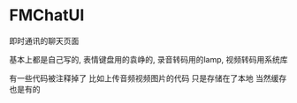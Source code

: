 # FMChatUI
即时通讯的聊天页面

基本上都是自己写的, 表情键盘用的袁峥的, 录音转码用的lamp, 视频转码用系统库

有一些代码被注释掉了  比如上传音频视频图片的代码  只是存储在了本地  当然缓存也是有的
